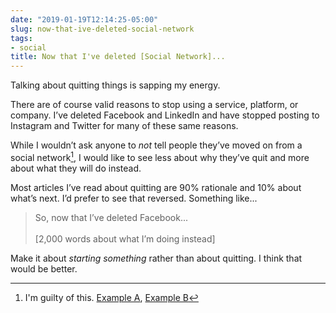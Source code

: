 ```yaml
---
date: "2019-01-19T12:14:25-05:00"
slug: now-that-ive-deleted-social-network
tags:
- social
title: Now that I've deleted [Social Network]...
---
```

Talking about quitting things is sapping my energy.

There are of course valid reasons to stop using a service, platform,
or company. I’ve deleted Facebook and LinkedIn and have
stopped posting to Instagram and Twitter for many of these same reasons.

While I wouldn’t ask anyone to _not_ tell people they’ve moved on from
a social network[^guilty], I would like to see less about why they’ve
quit and more about what they will do instead.

Most articles I’ve read about quitting are 90% rationale and 10% about
what’s next. I’d prefer to see that reversed. Something like...

> So, now that I’ve deleted Facebook...  
>   
> [2,000 words about what I’m doing instead]

Make it about _starting something_ rather than about quitting. I think that would be better.


[^guilty]: I'm guilty of this. [Example A](/2018/there-goes-facebook/), [Example B](/2018/linked-out)
